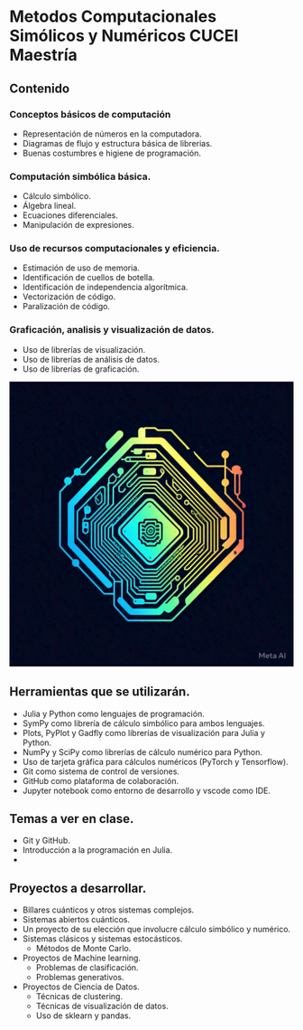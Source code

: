 # Metodos Computacionales Simólicos y Numéricos CUCEI Maestría
## Contenido
### Conceptos básicos de computación
* Representación de números en la computadora.
* Diagramas de flujo y estructura básica de librerias.
* Buenas costumbres e higiene de programación.
### Computación simbólica básica.
* Cálculo simbólico.
* Álgebra lineal.
* Ecuaciones diferenciales.
* Manipulación de expresiones.
### Uso de recursos computacionales y eficiencia.
* Estimación de uso de memoria.
* Identificación de cuellos de botella.
* Identificación de independencia algorítmica.
* Vectorización de código.
* Paralización de código.
### Graficación, analisis y visualización de datos.
* Uso de librerías de visualización.
* Uso de librerías de análisis de datos.
* Uso de librerías de graficación.

![](logo.png)


## Herramientas que se utilizarán.
* Julia y Python como lenguajes de programación.
* SymPy como librería de cálculo simbólico para ambos lenguajes.
* Plots, PyPlot y Gadfly como librerías de visualización para Julia y Python.
* NumPy y SciPy como librerías de cálculo numérico para Python.
* Uso de tarjeta gráfica para cálculos numéricos (PyTorch y Tensorflow).
* Git como sistema de control de versiones.
* GitHub como plataforma de colaboración.
* Jupyter notebook como entorno de desarrollo y vscode como IDE.

## Temas a ver en clase.
* Git y GitHub.
* Introducción a la programación en Julia.
* 



## Proyectos a desarrollar.
* Billares cuánticos y otros sistemas complejos.
* Sistemas abiertos cuánticos.
* Un proyecto de su elección que involucre cálculo simbólico y numérico.
* Sistemas clásicos y sistemas estocásticos.
    * Métodos de Monte Carlo.
* Proyectos de Machine learning.
    * Problemas de clasificación.
    * Problemas generativos.
* Proyectos de Ciencia de Datos.
    * Técnicas de clustering.
    * Técnicas de visualización de datos.
    * Uso de sklearn y pandas.
